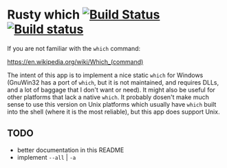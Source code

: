 # Rusty which [![Build Status](https://travis-ci.org/plicease/rust-app-which.svg?branch=master)](http://travis-ci.org/plicease/rust-app-which) [![Build status](https://ci.appveyor.com/api/projects/status/inr7epn8aeb3bulx/branch/master?svg=true)](https://ci.appveyor.com/project/plicease/rust-app-which/branch/master)

If you are not familiar with the `which` command:

https://en.wikipedia.org/wiki/Which_(command)

The intent of this app is to implement a nice static `which` for Windows
(GnuWin32 has a port of `which`, but it is not maintained, and requires
DLLs, and a lot of baggage that I don't want or need). It might also be
useful for other platforms that lack a native `which`.  It probably
dosen't make much sense to use this version on Unix platforms which
usually have `which` built into the shell (where it is the most reliable),
but this app does support Unix.

## TODO

 - better documentation in this README
 - implement `--all` | `-a`
